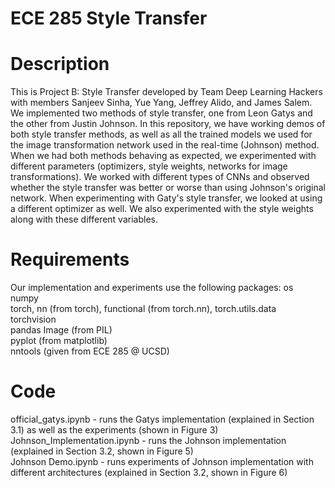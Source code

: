 # ECE 285 Style Transfer
Description
===========

This is Project B: Style Transfer developed by Team Deep Learning Hackers with members Sanjeev Sinha, Yue Yang, Jeffrey Alido, and James Salem. We implemented two methods of style transfer, one from Leon Gatys and the other from Justin Johnson. In this repository, we have working demos of both style transfer methods, as well as all the trained models we used for the image transformation network used in the real-time (Johnson) method. When we had both methods behaving as expected, we experimented with different parameters (optimizers, style weights, networks for image transformations). We worked with different types of CNNs and observed whether the style transfer was better or worse than using Johnson's original network. When experimenting with Gaty's style transfer, we looked at using a different optimizer as well. We also experimented with the style weights along with these different variables. 

Requirements
============

Our implementation and experiments use the following packages:
os   
numpy  
torch, nn (from torch), functional (from torch.nn), torch.utils.data   
torchvision  
pandas Image (from PIL)  
pyplot (from matplotlib)  
nntools (given from ECE 285 @ UCSD)  

Code
====

official_gatys.ipynb - runs the Gatys implementation (explained in Section 3.1) as well as the experiments (shown in Figure 3)  
Johnson_Implementation.ipynb - runs the Johnson implementation (explained in Section 3.2, shown in Figure 5)   
Johnson Demo.ipynb - runs experiments of Johnson implementation with different architectures (explained in Section 3.2, shown in Figure 6)  

